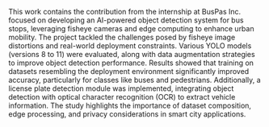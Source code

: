 This work contains the contribution from the internship at BusPas Inc. focused on developing an AI-powered object detection system for bus stops, leveraging fisheye cameras and edge computing to enhance urban mobility. The project tackled the challenges posed by fisheye image distortions and real-world deployment constraints. Various YOLO models (versions 8 to 11) were evaluated, along with data augmentation strategies to improve object detection performance. Results showed that training on datasets resembling the deployment environment significantly improved accuracy, particularly for classes like buses and pedestrians. Additionally, a license plate detection module was implemented, integrating object detection with optical character recognition (OCR) to extract vehicle information. The study highlights the importance of dataset composition, edge processing, and privacy considerations in smart city applications.
